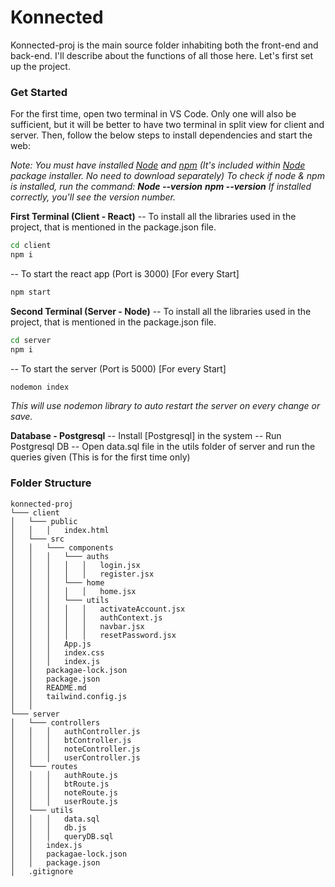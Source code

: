 # Konnected

Konnected-proj is the main source folder inhabiting both the front-end and back-end. I'll describe about the functions of all those here. Let's first set up the project.

### Get Started
For the first time, open two terminal in VS Code. Only one will also be sufficient, but it will be better to have two terminal in split view for client and server. Then, follow the below steps to install dependencies and start the web:

*Note: You must have installed [Node] and [npm] (It's included within [Node] package installer. No need to download separately)
To check if node & npm is installed, run the command:
**Node --version**
**npm --version**
If installed correctly, you'll see the version number.*

[Node]: <https://nodejs.org/en/download>
[npm]: <https://nodejs.org/en/download>

**First Terminal (Client - React)**
-- To install all the libraries used in the project, that is mentioned in the package.json file.
```sh
cd client
npm i
```
-- To start the react app (Port is 3000) [For every Start]
```sh
npm start
```

**Second Terminal (Server - Node)**
-- To install all the libraries used in the project, that is mentioned in the package.json file.
```sh
cd server
npm i
```
-- To start the server (Port is 5000) [For every Start]
```sh
nodemon index
```
*This will use nodemon library to auto restart the server on every change or save.*

**Database - Postgresql**
-- Install [Postgresql] in the system
-- Run Postgresql DB
-- Open data.sql file in the utils folder of server and run the queries given (This is for the first time only)

[Postgreqls]: <https://www.postgresql.org/download/>

### Folder Structure

```
konnected-proj
└─── client
│   └─── public
│   │   │   index.html
│   └─── src
│   │   └─── components
│   │   │   └─── auths
│   │   │   │   │   login.jsx
│   │   │   │   │   register.jsx
│   │   │   └─── home
│   │   │   │   │   home.jsx
│   │   │   └─── utils
│   │   │   │   │   activateAccount.jsx
│   │   │   │   │   authContext.js
│   │   │   │   │   navbar.jsx
│   │   │   │   │   resetPassword.jsx
│   │   │   App.js
│   │   │   index.css
│   │   │   index.js
│   │   packagae-lock.json
│   │   package.json
│   │   README.md
│   │   tailwind.config.js
│   │
└─── server
│   └─── controllers
│   │   │   authController.js
│   │   │   btController.js
│   │   │   noteController.js
│   │   │   userController.js
│   └─── routes
│   │   │   authRoute.js
│   │   │   btRoute.js
│   │   │   noteRoute.js
│   │   │   userRoute.js
│   └─── utils
│   │   │   data.sql
│   │   │   db.js
│   │   │   queryDB.sql
│   │   index.js
│   │   packagae-lock.json
│   │   package.json
│   .gitignore
```
